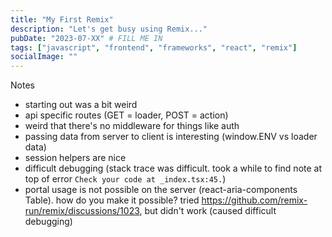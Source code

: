 ```yaml
---
title: "My First Remix"
description: "Let's get busy using Remix..."
pubDate: "2023-07-XX" # FILL ME IN
tags: ["javascript", "frontend", "frameworks", "react", "remix"]
socialImage: ""
---
```


Notes

-   starting out was a bit weird
-   api specific routes (GET = loader, POST = action)
-   weird that there's no middleware for things like auth
-   passing data from server to client is interesting (window.ENV vs loader data)
-   session helpers are nice
-   difficult debugging (stack trace was difficult. took a while to find note at top of error `Check your code at _index.tsx:45.`)
-   portal usage is not possible on the server (react-aria-components Table). how do you make it possible? tried https://github.com/remix-run/remix/discussions/1023, but didn't work (caused difficult debugging)
